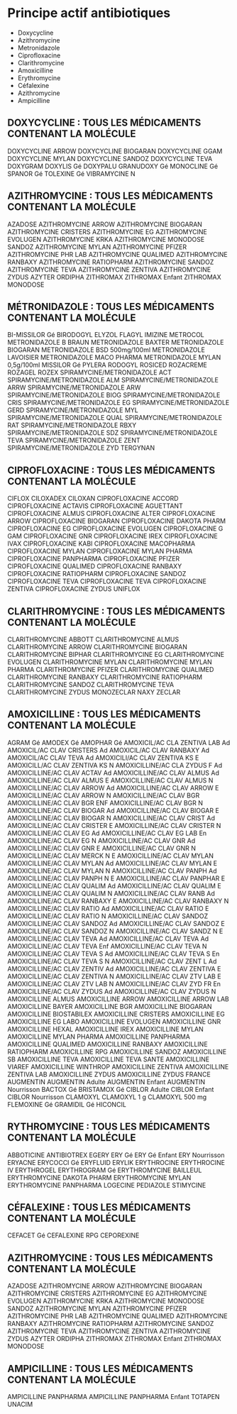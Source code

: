 # Principe actif antibiotiques
- Doxycycline
- Azithromycine
- Metronidazole
- Ciprofloxacine
- Clarithromycine
- Amoxicilline
- Erythromycine
- Céfalexine
- Azithromycine
- Ampicilline

## DOXYCYCLINE : TOUS LES MÉDICAMENTS CONTENANT LA MOLÉCULE
DOXYCYCLINE ARROW
DOXYCYCLINE BIOGARAN
DOXYCYCLINE GGAM
DOXYCYCLINE MYLAN
DOXYCYCLINE SANDOZ
DOXYCYCLINE TEVA
DOXYGRAM
DOXYLIS Gé
DOXYPALU
GRANUDOXY Gé
MONOCLINE Gé
SPANOR Gé
TOLEXINE Gé
VIBRAMYCINE N

## AZITHROMYCINE : TOUS LES MÉDICAMENTS CONTENANT LA MOLÉCULE
AZADOSE
AZITHROMYCINE ARROW
AZITHROMYCINE BIOGARAN
AZITHROMYCINE CRISTERS
AZITHROMYCINE EG
AZITHROMYCINE EVOLUGEN
AZITHROMYCINE KRKA
AZITHROMYCINE MONODOSE SANDOZ
AZITHROMYCINE MYLAN
AZITHROMYCINE PFIZER
AZITHROMYCINE PHR LAB
AZITHROMYCINE QUALIMED
AZITHROMYCINE RANBAXY
AZITHROMYCINE RATIOPHARM
AZITHROMYCINE SANDOZ
AZITHROMYCINE TEVA
AZITHROMYCINE ZENTIVA
AZITHROMYCINE ZYDUS
AZYTER
ORDIPHA
ZITHROMAX
ZITHROMAX Enfant
ZITHROMAX MONODOSE

## MÉTRONIDAZOLE : TOUS LES MÉDICAMENTS CONTENANT LA MOLÉCULE
BI-MISSILOR Gé
BIRODOGYL
ELYZOL
FLAGYL
IMIZINE
METROCOL
METRONIDAZOLE B BRAUN
METRONIDAZOLE BAXTER
METRONIDAZOLE BIOGARAN
METRONIDAZOLE BSD 500mg/100ml
METRONIDAZOLE LAVOISIER
METRONIDAZOLE MACO PHARMA
METRONIDAZOLE MYLAN 0,5g/100ml
MISSILOR Gé
PYLERA
RODOGYL
ROSICED
ROZACREME
ROZAGEL
ROZEX
SPIRAMYCINE/METRONIDAZOLE ACT
SPIRAMYCINE/METRONIDAZOLE ALM
SPIRAMYCINE/METRONIDAZOLE ARRW
SPIRAMYCINE/METRONIDAZOLE ARW
SPIRAMYCINE/METRONIDAZOLE BIOG
SPIRAMYCINE/METRONIDAZOLE CRIS
SPIRAMYCINE/METRONIDAZOLE EG
SPIRAMYCINE/METRONIDAZOLE GERD
SPIRAMYCINE/METRONIDAZOLE MYL
SPIRAMYCINE/METRONIDAZOLE QUAL
SPIRAMYCINE/METRONIDAZOLE RAT
SPIRAMYCINE/METRONIDAZOLE RBXY
SPIRAMYCINE/METRONIDAZOLE SDZ
SPIRAMYCINE/METRONIDAZOLE TEVA
SPIRAMYCINE/METRONIDAZOLE ZENT
SPIRAMYCINE/METRONIDAZOLE ZYD
TERGYNAN

## CIPROFLOXACINE : TOUS LES MÉDICAMENTS CONTENANT LA MOLÉCULE
CIFLOX
CILOXADEX
CILOXAN
CIPROFLOXACINE ACCORD
CIPROFLOXACINE ACTAVIS
CIPROFLOXACINE AGUETTANT
CIPROFLOXACINE ALMUS
CIPROFLOXACINE ALTER
CIPROFLOXACINE ARROW
CIPROFLOXACINE BIOGARAN
CIPROFLOXACINE DAKOTA PHARM
CIPROFLOXACINE EG
CIPROFLOXACINE EVOLUGEN
CIPROFLOXACINE G GAM
CIPROFLOXACINE GNR
CIPROFLOXACINE IREX
CIPROFLOXACINE IVAX
CIPROFLOXACINE KABI
CIPROFLOXACINE MACOPHARMA
CIPROFLOXACINE MYLAN
CIPROFLOXACINE MYLAN PHARMA
CIPROFLOXACINE PANPHARMA
CIPROFLOXACINE PFIZER
CIPROFLOXACINE QUALIMED
CIPROFLOXACINE RANBAXY
CIPROFLOXACINE RATIOPHARM
CIPROFLOXACINE SANDOZ
CIPROFLOXACINE TEVA
CIPROFLOXACINE TEVA
CIPROFLOXACINE ZENTIVA
CIPROFLOXACINE ZYDUS
UNIFLOX

## CLARITHROMYCINE : TOUS LES MÉDICAMENTS CONTENANT LA MOLÉCULE
CLARITHROMYCINE ABBOTT
CLARITHROMYCINE ALMUS
CLARITHROMYCINE ARROW
CLARITHROMYCINE BIOGARAN
CLARITHROMYCINE BIPHAR
CLARITHROMYCINE EG
CLARITHROMYCINE EVOLUGEN
CLARITHROMYCINE MYLAN
CLARITHROMYCINE MYLAN PHARMA
CLARITHROMYCINE PFIZER
CLARITHROMYCINE QUALIMED
CLARITHROMYCINE RANBAXY
CLARITHROMYCINE RATIOPHARM
CLARITHROMYCINE SANDOZ
CLARITHROMYCINE TEVA
CLARITHROMYCINE ZYDUS
MONOZECLAR
NAXY
ZECLAR

## AMOXICILLINE : TOUS LES MÉDICAMENTS CONTENANT LA MOLÉCULE
AGRAM Gé
AMODEX Gé
AMOPHAR Gé
AMOXICIL/AC CLA ZENTIVA LAB Ad
AMOXICIL/AC CLAV CRISTERS Ad
AMOXICIL/AC CLAV RANBAXY Ad
AMOXICIL/AC CLAV TEVA Ad
AMOXICILI/AC CLAV ZENTIVA KS E
AMOXICILL/AC CLAV ZENTIVA KS N
AMOXICILLINE/AC CLA ZYDUS F Ad
AMOXICILLINE/AC CLAV ACTAV Ad
AMOXICILLINE/AC CLAV ALMUS Ad
AMOXICILLINE/AC CLAV ALMUS E
AMOXICILLINE/AC CLAV ALMUS N
AMOXICILLINE/AC CLAV ARROW Ad
AMOXICILLINE/AC CLAV ARROW E
AMOXICILLINE/AC CLAV ARROW N
AMOXICILLINE/AC CLAV BGR
AMOXICILLINE/AC CLAV BGR ENF
AMOXICILLINE/AC CLAV BGR N
AMOXICILLINE/AC CLAV BIOGAR Ad
AMOXICILLINE/AC CLAV BIOGAR E
AMOXICILLINE/AC CLAV BIOGAR N
AMOXICILLINE/AC CLAV CRIST Ad
AMOXICILLINE/AC CLAV CRISTER E
AMOXICILLINE/AC CLAV CRISTER N
AMOXICILLINE/AC CLAV EG Ad
AMOXICILLINE/AC CLAV EG LAB En
AMOXICILLINE/AC CLAV EG N
AMOXICILLINE/AC CLAV GNR Ad
AMOXICILLINE/AC CLAV GNR E
AMOXICILLINE/AC CLAV GNR N
AMOXICILLINE/AC CLAV MERCK N E
AMOXICILLINE/AC CLAV MYLAN
AMOXICILLINE/AC CLAV MYLAN Ad
AMOXICILLINE/AC CLAV MYLAN E
AMOXICILLINE/AC CLAV MYLAN N
AMOXICILLINE/AC CLAV PANPH Ad
AMOXICILLINE/AC CLAV PANPH N E
AMOXICILLINE/AC CLAV PANPHAR E
AMOXICILLINE/AC CLAV QUALIM Ad
AMOXICILLINE/AC CLAV QUALIM E
AMOXICILLINE/AC CLAV QUALIM N
AMOXICILLINE/AC CLAV RANB Ad
AMOXICILLINE/AC CLAV RANBAXY E
AMOXICILLINE/AC CLAV RANBAXY N
AMOXICILLINE/AC CLAV RATIO Ad
AMOXICILLINE/AC CLAV RATIO E
AMOXICILLINE/AC CLAV RATIO N
AMOXICILLINE/AC CLAV SANDOZ
AMOXICILLINE/AC CLAV SANDOZ Ad
AMOXICILLINE/AC CLAV SANDOZ E
AMOXICILLINE/AC CLAV SANDOZ N
AMOXICILLINE/AC CLAV SANDZ N E
AMOXICILLINE/AC CLAV TEVA Ad
AMOXICILLINE/AC CLAV TEVA Ad
AMOXICILLINE/AC CLAV TEVA Enf
AMOXICILLINE/AC CLAV TEVA N
AMOXICILLINE/AC CLAV TEVA S Ad
AMOXICILLINE/AC CLAV TEVA S En
AMOXICILLINE/AC CLAV TEVA S N
AMOXICILLINE/AC CLAV ZENT L Ad
AMOXICILLINE/AC CLAV ZENTIV Ad
AMOXICILLINE/AC CLAV ZENTIVA E
AMOXICILLINE/AC CLAV ZENTIVA N
AMOXICILLINE/AC CLAV ZTV LAB E
AMOXICILLINE/AC CLAV ZTV LAB N
AMOXICILLINE/AC CLAV ZYD FR En
AMOXICILLINE/AC CLAV ZYDUS Ad
AMOXICILLINE/AC CLAV ZYDUS N
AMOXICILLINE ALMUS
AMOXICILLINE ARROW
AMOXICILLINE ARROW LAB
AMOXICILLINE BAYER
AMOXICILLINE BGR
AMOXICILLINE BIOGARAN
AMOXICILLINE BIOSTABILEX
AMOXICILLINE CRISTERS
AMOXICILLINE EG
AMOXICILLINE EG LABO
AMOXICILLINE EVOLUGEN
AMOXICILLINE GNR
AMOXICILLINE HEXAL
AMOXICILLINE IREX
AMOXICILLINE MYLAN
AMOXICILLINE MYLAN PHARMA
AMOXICILLINE PANPHARMA
AMOXICILLINE QUALIMED
AMOXICILLINE RANBAXY
AMOXICILLINE RATIOPHARM
AMOXICILLINE RPG
AMOXICILLINE SANDOZ
AMOXICILLINE SB
AMOXICILLINE TEVA
AMOXICILLINE TEVA SANTE
AMOXICILLINE VIAREF
AMOXICILLINE WINTHROP
AMOXICILLINE ZENTIVA
AMOXICILLINE ZENTIVA LAB
AMOXICILLINE ZYDUS
AMOXICILLINE ZYDUS FRANCE
AUGMENTIN
AUGMENTIN Adulte
AUGMENTIN Enfant
AUGMENTIN Nourrisson
BACTOX Gé
BRISTAMOX Gé
CIBLOR Adulte
CIBLOR Enfant
CIBLOR Nourrisson
CLAMOXYL
CLAMOXYL 1 g
CLAMOXYL 500 mg
FLEMOXINE Gé
GRAMIDIL Gé
HICONCIL

## RYTHROMYCINE : TOUS LES MÉDICAMENTS CONTENANT LA MOLÉCULE
ABBOTICINE
ANTIBIOTREX
EGERY
ERY Gé
ERY Gé Enfant
ERY Nourrisson
ERYACNE
ERYCOCCI Gé
ERYFLUID
ERYLIK
ERYTHROCINE
ERYTHROCINE IV
ERYTHROGEL
ERYTHROGRAM Gé
ERYTHROMYCINE BAILLEUL
ERYTHROMYCINE DAKOTA PHARM
ERYTHROMYCINE MYLAN
ERYTHROMYCINE PANPHARMA
LOGECINE
PEDIAZOLE
STIMYCINE

## CÉFALEXINE : TOUS LES MÉDICAMENTS CONTENANT LA MOLÉCULE
CEFACET Gé
CEFALEXINE RPG
CEPOREXINE

## AZITHROMYCINE : TOUS LES MÉDICAMENTS CONTENANT LA MOLÉCULE
AZADOSE
AZITHROMYCINE ARROW
AZITHROMYCINE BIOGARAN
AZITHROMYCINE CRISTERS
AZITHROMYCINE EG
AZITHROMYCINE EVOLUGEN
AZITHROMYCINE KRKA
AZITHROMYCINE MONODOSE SANDOZ
AZITHROMYCINE MYLAN
AZITHROMYCINE PFIZER
AZITHROMYCINE PHR LAB
AZITHROMYCINE QUALIMED
AZITHROMYCINE RANBAXY
AZITHROMYCINE RATIOPHARM
AZITHROMYCINE SANDOZ
AZITHROMYCINE TEVA
AZITHROMYCINE ZENTIVA
AZITHROMYCINE ZYDUS
AZYTER
ORDIPHA
ZITHROMAX
ZITHROMAX Enfant
ZITHROMAX MONODOSE

## AMPICILLINE : TOUS LES MÉDICAMENTS CONTENANT LA MOLÉCULE
AMPICILLINE PANPHARMA
AMPICILLINE PANPHARMA Enfant
TOTAPEN
UNACIM
